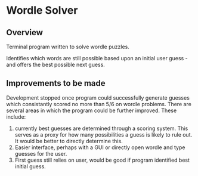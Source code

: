 # Wordle Solver

## Overview
Terminal program written to solve wordle puzzles. 

Identifies which words are still possible based upon an initial user guess - and offers the best possible next guess. 

## Improvements to be made
Development stopped once program could successfully generate guesses which consistantly scored no more than 5/6 on wordle problems. There are several areas in which the program could be further improved. These include:
1. currently best guesses are determined through a scoring system. This serves as a proxy for how many possibilities a guess is likely to rule out. It would be better to directly determine this.
2. Easier interface, perhaps with a GUI or directly open wordle and type guesses for the user. 
3. First guess still relies on user, would be good if program identified best initial guess.

